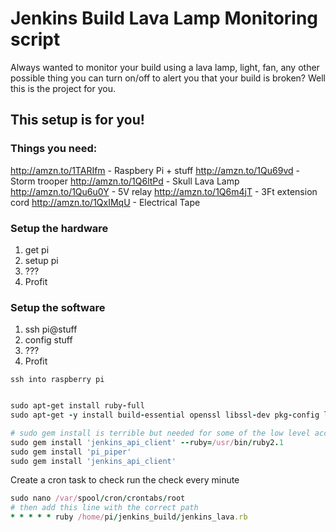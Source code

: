 # Jenkins Build Lava Lamp Monitoring script

Always wanted to monitor your build using a lava lamp, light, fan, any other possible thing you can turn on/off to alert you that your build is broken? Well this is the project for you.

## This setup is for you!


### Things you need: 

http://amzn.to/1TARIfm - Raspbery Pi + stuff
http://amzn.to/1Qu69vd - Storm trooper
http://amzn.to/1Q6ltPd - Skull Lava Lamp
http://amzn.to/1Qu6u0Y - 5V relay
http://amzn.to/1Q6m4jT - 3Ft extension cord 
http://amzn.to/1QxIMqU - Electrical Tape

### Setup the hardware

1) get pi
2) setup pi
3) ???
4) Profit


### Setup the software

1) ssh pi@stuff
2) config stuff
3) ???
4) Profit



`
ssh into raspberry pi
`


```ruby

sudo apt-get install ruby-full
sudo apt-get -y install build-essential openssl libssl-dev pkg-config libxml2-dev liblzma-dev zlib1g-dev

# sudo gem install is terrible but needed for some of the low level access to GPIO
sudo gem install 'jenkins_api_client' --ruby=/usr/bin/ruby2.1
sudo gem install 'pi_piper'
sudo gem install 'jenkins_api_client'

```

Create a cron task to check run the check every minute

```ruby
sudo nano /var/spool/cron/crontabs/root
# then add this line with the correct path
* * * * * ruby /home/pi/jenkins_build/jenkins_lava.rb

```


